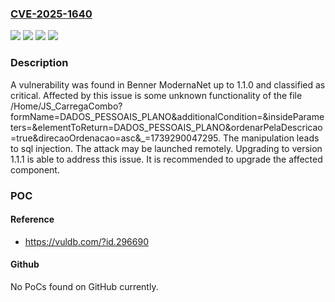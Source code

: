 ### [CVE-2025-1640](https://cve.mitre.org/cgi-bin/cvename.cgi?name=CVE-2025-1640)
![](https://img.shields.io/static/v1?label=Product&message=ModernaNet&color=blue)
![](https://img.shields.io/static/v1?label=Version&message=%3D%201.0%20&color=brighgreen)
![](https://img.shields.io/static/v1?label=Vulnerability&message=Injection&color=brighgreen)
![](https://img.shields.io/static/v1?label=Vulnerability&message=SQL%20Injection&color=brighgreen)

### Description

A vulnerability was found in Benner ModernaNet up to 1.1.0 and classified as critical. Affected by this issue is some unknown functionality of the file /Home/JS_CarregaCombo?formName=DADOS_PESSOAIS_PLANO&additionalCondition=&insideParameters=&elementToReturn=DADOS_PESSOAIS_PLANO&ordenarPelaDescricao=true&direcaoOrdenacao=asc&_=1739290047295. The manipulation leads to sql injection. The attack may be launched remotely. Upgrading to version 1.1.1 is able to address this issue. It is recommended to upgrade the affected component.

### POC

#### Reference
- https://vuldb.com/?id.296690

#### Github
No PoCs found on GitHub currently.

